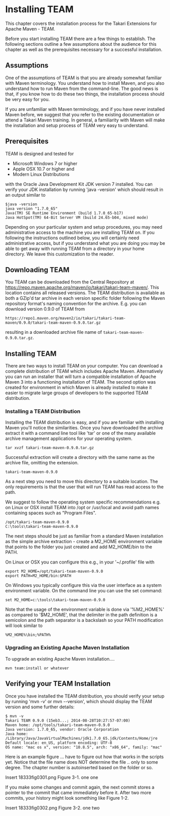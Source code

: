 # Installing TEAM

This chapter covers the installation process for the Takari Extensions for
 Apache Maven - TEAM.

Before you start installing TEAM there are a few things to establish. The
following sections outline a few assumptions about the audience for this chapter
as well as the prerequisites necessary for a successful installation.

## Assumptions

One of the assumptions of TEAM is that you are already somewhat familiar with
Maven terminology. You understand how to install Maven, and you also understand
how to run Maven from the command-line. The good news is that, if you know how
to do these two things, the installation process should be very easy for you.

If you are unfamiliar with Maven terminology, and if you have never installed
Maven before, we suggest that you refer to the existing documentation or attend
a Takari Maven training. In general, a familiarity with Maven will make the
installation and setup process of TEAM very easy to understand.

## Prerequisites

TEAM is designed and tested for

* Microsoft Windows 7 or higher
* Apple OSX 10.7 or higher and
* Modern Linux Distributions

with the Oracle Java Development Kit JDK version 7 installed. You can verify
your JDK installation by running 'java -version' which should result in an
 output similar to

    $java -version
    java version "1.7.0_65"
    Java(TM) SE Runtime Environment (build 1.7.0_65-b17)
    Java HotSpot(TM) 64-Bit Server VM (build 24.65-b04, mixed mode)


Depending on your particular system and setup procedures, you may need
administrative access to the machine you are installing TEAM on. If you following
the instructions outlined below, you will certainly need administrative access,
but if you understand what you are doing you may be able to get away with
running TEAM from a directory in your home directory. We leave this customization
to the reader.

## Downloading TEAM

You TEAM can be downloaded from the Central Repository at
https://repo.maven.apache.org/maven/io/takari/takari-team-maven/. This location
contains all released versions. The TEAM distribution is available as both a
GZip'd tar archive in each version specific folder following the Maven
repository format's naming convention for the archive. E.g. you can download
version 0.9.0 of TEAM from

    https://repo1.maven.org/maven2/io/takari/takari-team-maven/0.9.0/takari-team-maven-0.9.0.tar.gz

resulting in a downloaded archive file name of `takari-team-maven-0.9.0.tar.gz`.

## Installing TEAM

There are two ways to install TEAM on your computer. You can download a complete
distribution of TEAM which includes Apache Maven. Alternatively you can run an
installer that will turn a compatible installation of Apache Maven 3 into a
functioning installation of TEAM. The second option was created for environment
in which Maven is already installed to make it easier to migrate large groups of
developers to the supported TEAM distribution.

### Installing a TEAM Distribution

Installing the TEAM distribution is easy, and if you are familiar with
installing Maven you'll notice the similarities. Once you have downloaded the
archive extract it with a command line tool like 'tar' or one of the
many available archive management applications for your operating system.

    tar xvzf takari-team-maven-0.9.0.tar.gz

Successful extraction will create a directory with the same name as the archive
file, omitting the extension.

    takari-team-maven-0.9.0

As a next step you need to move this directory to a suitable location. The
only requirements is that the user that will run TEAM has read access to the
path.

We suggest to follow the operating system specific recommendations e.g. on
Linux or OSX install TEAM into /opt or /usr/local and avoid path names containing
spaces such as "Program Files".

    /opt/takari-team-maven-0.9.0
    C:\tools\takari-team-maven-0.9.0

The next steps should be just as familiar from a standard Maven installation as
the simple archive extraction - create a M2_HOME environment variable that
points to the folder you just created and add M2_HOME/bin to the PATH.

On Linux or OSX you can configure this e.g., in your '~/.profile' file with

    export M2_HOME=/opt/takari-team-maven-0.9.0
    export PATH=M2_HOME/bin:$PATH

On Windows you typically configure this via the user interface as a system
environment variable. On the command line you can use the set command:

    set M2_HOME=c:\tools\takari-team-maven-0.9.0

Note that the usage of the environment variable is done
via '%M2_HOME%' as compared to '$M2_HOME', that the delimiter in the path
definition is a semicolon and the path separator is a backslash so your PATH
modification will look similar to

    %M2_HOME%\bin;%PATH%

### Upgrading an Existing Apache Maven Installation

To upgrade an existing Apache Maven installation....

    mvn team:install or whatever


## Verifying your TEAM Installation

Once you have installed the TEAM distribution, you should verify your setup
by running 'mvn -v' or mvn --version', which should display the TEAM version
and some further details:

    $ mvn -v
    Takari TEAM 0.9.0 (15eb3...; 2014-08-28T10:27:57-07:00)
    Maven home: /opt/tools/takari-team-maven-0.9.0
    Java version: 1.7.0_65, vendor: Oracle Corporation
    Java home: /Library/Java/JavaVirtualMachines/jdk1.7.0_65.jdk/Contents/Home/jre
    Default locale: en_US, platform encoding: UTF-8
    OS name: "mac os x", version: "10.8.5", arch: "x86_64", family: "mac"



Here is an example figure ... have to figure out how that works in the scripts
yet. Notice that the file name does NOT determine the file .. only to some
degree. The chapter number is autoinserted based on the folder or so.

Insert 18333fig0301.png
Figure 3-1. one one

If you make some changes and commit again, the next commit stores a pointer to
the commit that came immediately before it. After two more commits, your history
might look something like Figure 1-2.

Insert 18333fig0302.png
Figure 3-2. one two
